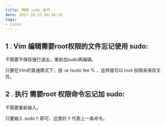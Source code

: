 ```yaml
---
title: 两种 sudo 技巧
date: 2017-10-23 00:24:10
tags:
- Linux
---
```


## 1 . Vim 编辑需要root权限的文件忘记使用 sudo:

不需要不保存强行退出，重新加sudo再编辑。

只要在Vim的普通模式下，按 :w !sudo tee % ，这样就可以 root 权限来保存文件。

## 2 . 执行 需要root 权限命令忘记加 sudo:

不需要重新输入。

只要输入 sudo !! 即可，这里的 !! 代表上一条命令。
